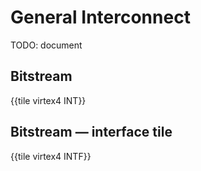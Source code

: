 # General Interconnect

TODO: document


## Bitstream

{{tile virtex4 INT}}


## Bitstream — interface tile

{{tile virtex4 INTF}}
